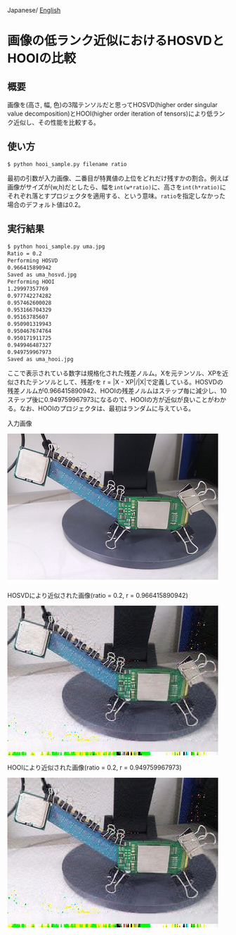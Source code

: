 Japanese/ [English](README.md)
# 画像の低ランク近似におけるHOSVDとHOOIの比較

## 概要

画像を(高さ, 幅, 色)の3階テンソルだと思ってHOSVD(higher order singular value decomposition)とHOOI(higher order iteration of tensors)により低ランク近似し、その性能を比較する。


## 使い方

```
$ python hooi_sample.py filename ratio
```

最初の引数が入力画像、二番目が特異値の上位をどれだけ残すかの割合。例えば画像がサイズが(w,h)だとしたら、幅を`int(w*ratio)`に、高さを`int(h*ratio)`にそれぞれ落とすプロジェクタを適用する、という意味。`ratio`を指定しなかった場合のデフォルト値は0.2。

## 実行結果

```
$ python hooi_sample.py uma.jpg  
Ratio = 0.2
Performing HOSVD
0.966415890942
Saved as uma_hosvd.jpg
Performing HOOI
1.29997357769
0.977742274282
0.957462600028
0.953166704329
0.95163785607
0.950901319943
0.950467674764
0.950171911725
0.949946487327
0.949759967973
Saved as uma_hooi.jpg
```

ここで表示されている数字は規格化された残差ノルム。Xを元テンソル、XPを近似されたテンソルとして、残差rを
r = |X - XP|/|X|で定義している。HOSVDの残差ノルムが0.966415890942、HOOIの残差ノルムはステップ毎に減少し、10ステップ後に0.949759967973になるので、HOOIの方が近似が良いことがわかる。なお、HOOIのプロジェクタは、最初はランダムに与えている。

入力画像

![uma.jpg](uma.jpg)

HOSVDにより近似された画像(ratio = 0.2, r = 0.966415890942)

![uma_hosvd.jpg](uma_hosvd.jpg)

HOOIにより近似された画像(ratio = 0.2, r = 0.949759967973)

![uma_hooi.jpg](uma_hooi.jpg)
